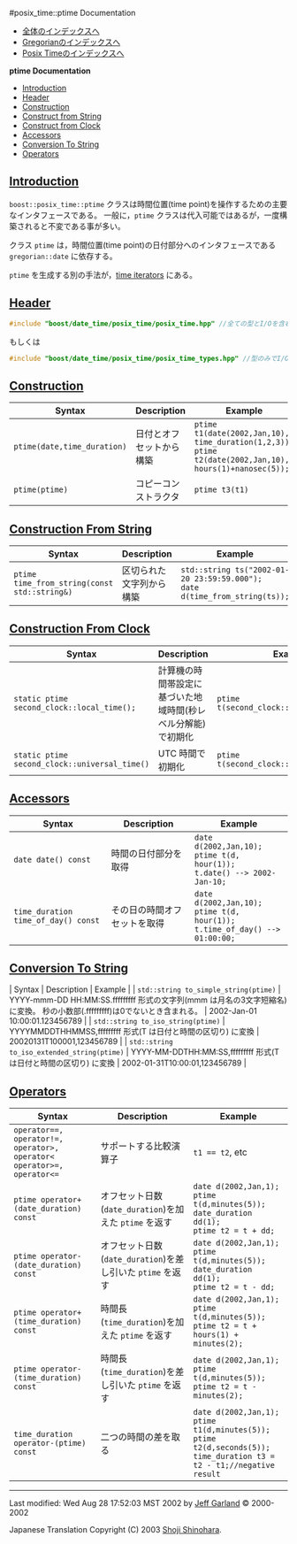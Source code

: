 #posix_time::ptime Documentation

- [全体のインデックスへ](../date_time.md)
- [Gregorianのインデックスへ](gregorian.md)
- [Posix Timeのインデックスへ](posix_time.md)

**ptime Documentation**

- [Introduction](#introduction)
- [Header](#header)
- [Construction](#construction)
- [Construct from String](#construct-from-string)
- [Construct from Clock](#construct-from-clock)
- [Accessors](#accessors)
- [Conversion To String](#conversion-to-string)
- [Operators](#operators)


## <a name="introduction" href="#introduction">Introduction</a>
`boost::posix_time::ptime` クラスは時間位置(time point)を操作するための主要なインタフェースである。 一般に，`ptime` クラスは代入可能ではあるが，一度構築されると不変である事が多い。

クラス `ptime` は，時間位置(time point)の日付部分へのインタフェースである `gregorian::date` に依存する。

`ptime` を生成する別の手法が，[time iterators](time_iterators.md) にある。


## <a name="header" href="#header">Header</a>
```cpp
#include "boost/date_time/posix_time/posix_time.hpp" //全ての型とI/Oを含む
```

もしくは

```cpp
#include "boost/date_time/posix_time/posix_time_types.hpp" //型のみでI/Oは含まない
```


## <a name="construction" href="#construction">Construction</a>

| Syntax | Description | Example |
|--------|-------------|---------|
| `ptime(date,time_duration)` | 日付とオフセットから構築 | `ptime t1(date(2002,Jan,10), time_duration(1,2,3));`<br/> `ptime t2(date(2002,Jan,10), hours(1)+nanosec(5));` |
| `ptime(ptime)` | コピーコンストラクタ | `ptime t3(t1)` |


## <a name="construct-from-string" href="#construct-from-string">Construction From String</a>

| Syntax | Description | Example |
|--------|-------------|---------|
| `ptime time_from_string(const std::string&)` | 区切られた文字列から構築 | `std::string ts("2002-01-20 23:59:59.000");`<br/> `date d(time_from_string(ts));` |


## <a name="construct-from-clock" href="#construct-from-clock">Construction From Clock</a>

| Syntax | Description | Example |
|--------|-------------|---------|
| `static ptime second_clock::local_time();` | 計算機の時間帯設定に基づいた地域時間(秒レベル分解能)で初期化 | `ptime t(second_clock::local_time());` |
| `static ptime second_clock::universal_time()` | UTC 時間で初期化 | `ptime t(second_clock::universal_day());` |


## <a name="accessors" href="#accessors">Accessors</a>

| Syntax | Description | Example |
|--------|-------------|---------|
| `date date() const` | 時間の日付部分を取得 | `date d(2002,Jan,10);`<br/> `ptime t(d, hour(1));`<br/> `t.date() --> 2002-Jan-10;` |
| `time_duration time_of_day() const` | その日の時間オフセットを取得 | `date d(2002,Jan,10);`<br/> `ptime t(d, hour(1));`<br/> `t.time_of_day() --> 01:00:00;` |


## <a name="conversion-to-string" href="#conversion-to-string">Conversion To String</a>

| Syntax | Description | Example |
| `std::string to_simple_string(ptime)` | YYYY-mmm-DD HH:MM:SS.fffffffff 形式の文字列(mmm は月名の3文字短縮名)に変換。 秒の小数部(.fffffffff)は0でないとき含まれる。 | 2002-Jan-01 10:00:01.123456789 |
| `std::string to_iso_string(ptime)` | YYYYMMDDTHHMMSS,fffffffff 形式(T は日付と時間の区切り) に変換 | 20020131T100001,123456789 |
| `std::string to_iso_extended_string(ptime)` | YYYY-MM-DDTHH:MM:SS,fffffffff 形式(T は日付と時間の区切り) に変換 | 2002-01-31T10:00:01,123456789 |


## <a name="operators" href="#operators">Operators</a>

| Syntax | Description | Example |
|--------|-------------|---------|
| `operator==, operator!=,`<br/> `operator>, operator<` <br/> `operator>=, operator<=` | サポートする比較演算子 | `t1 == t2`, etc |
| `ptime operator+(date_duration) const` | オフセット日数(`date_duration`)を加えた `ptime` を返す | `date d(2002,Jan,1);`<br/> `ptime t(d,minutes(5));`<br/> `date_duration dd(1);`<br/> `ptime t2 = t + dd;` |
| `ptime operator-(date_duration) const` | オフセット日数(`date_duration`)を差し引いた `ptime` を返す | `date d(2002,Jan,1);`<br/> `ptime t(d,minutes(5));`<br/> `date_duration dd(1);`<br/> `ptime t2 = t - dd;` |
| `ptime operator+(time_duration) const` | 時間長(`time_duration`)を加えた `ptime` を返す | `date d(2002,Jan,1);`<br/> `ptime t(d,minutes(5));`<br/> `ptime t2 = t + hours(1) + minutes(2);` |
| `ptime operator-(time_duration) const` | 時間長(`time_duration`)を差し引いた `ptime` を返す | `date d(2002,Jan,1);`<br/> `ptime t(d,minutes(5));`<br/> `ptime t2 = t - minutes(2);` |
| `time_duration operator-(ptime) const` | 二つの時間の差を取る | `date d(2002,Jan,1);`<br/> `ptime t1(d,minutes(5));`<br/> `ptime t2(d,seconds(5));`<br/> `time_duration t3 = t2 - t1;//negative result` |


***
Last modified: Wed Aug 28 17:52:03 MST 2002 by [Jeff Garland](mailto:jeff@crystalclearsoftware.com) © 2000-2002 

Japanese Translation Copyright (C) 2003 [Shoji Shinohara](mailto:sshino@cppll.jp).


